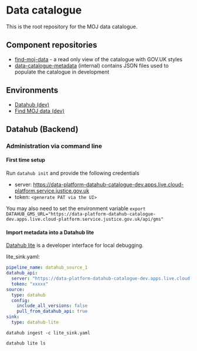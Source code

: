 # Data catalogue

This is the root repository for the MOJ data catalogue.

## Component repositories

- [find-moj-data](https://github.com/ministryofjustice/find-moj-data/) - a read only view of the catalogue with GOV.UK styles
- [data-catalogue-metadata](https://github.com/ministryofjustice/data-catalogue-metadata) (internal) contains JSON files used to populate the catalogue in development

## Environments
- [Datahub (dev)](https://datahub-catalogue-dev.apps.live.cloud-platform.service.justice.gov.uk/)
- [Find MOJ data (dev)](https://data-platform-find-moj-data-dev.apps.live.cloud-platform.service.justice.gov.uk/)

## Datahub (Backend)

### Administration via command line

#### First time setup

Run `datahub init` and provide the following credentials

- server: https://data-platform-datahub-catalogue-dev.apps.live.cloud-platform.service.justice.gov.uk
- token: `<generate PAT via the UI>`

You may also need to set the environment variable `export DATAHUB_GMS_URL="https://data-platform-datahub-catalogue-dev.apps.live.cloud-platform.service.justice.gov.uk/api/gms"`

#### Import metadata into a Datahub lite

[Datahub lite](https://datahubproject.io/docs/datahub_lite/) is a developer interface for local debugging.

lite_sink.yaml:

```yaml
pipeline_name: datahub_source_1
datahub_api:
  server: "https://data-platform-datahub-catalogue-dev.apps.live.cloud-platform.service.justice.gov.uk/api/gms" 
  token: "xxxxx"
source:
  type: datahub
  config:
    include_all_versions: false
    pull_from_datahub_api: true
sink:
  type: datahub-lite
```

```
datahub ingest -c lite_sink.yaml

datahub lite ls
```
